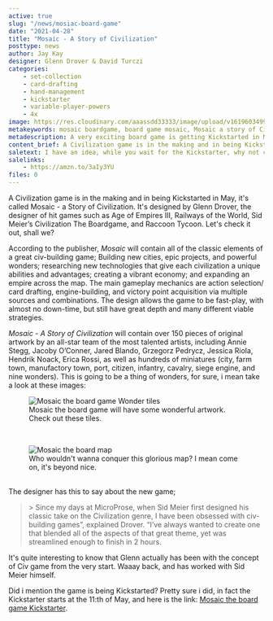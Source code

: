 ```yaml
---
active: true
slug: "/news/mosiac-board-game"
date: "2021-04-28"
title: "Mosaic - A Story of Civilization"
posttype: news
author: Jay Kay
designer: Glenn Drover & David Turczi
categories: 
    - set-collection
    - card-drafting
    - hand-management
    - kickstarter
    - variable-player-powers
    - 4x
image: https://res.cloudinary.com/aaassdd33333/image/upload/v1619603499/mosaic.jpg
metakeywords: mosaic boardgame, board game mosaic, Mosaic a story of Civilization, Glenn Drover mosaic, mosaic Kickstarter, civilization mosaic
metadescription: A very exciting board game is getting Kickstarted in May; Mosaic - A Story of Civilization.
content_brief: A Civilization game is in the making and in being Kickstarted in May, it's called Mosaic - a Story of Civilization. It's designed by Glenn Drover, the designer of hit games such as Age of Empires III, Railways of the World, Sid Meier’s Civilization The Boardgame, and Raccoon Tycoon. Let's check it out, shall we?
saletext: I have an idea, while you wait for the Kickstarter, why not check out Glenns excellent Railways of the World?
salelinks: 
    - https://amzn.to/3aIy3YU
files: 0
---
```

 A Civilization game is in the making and in being Kickstarted in May, it's called Mosaic - a Story of Civilization. It's designed by Glenn Drover, the designer of hit games such as Age of Empires III, Railways of the World, Sid Meier’s Civilization The Boardgame, and Raccoon Tycoon. Let's check it out, shall we?

According to the publisher, *Mosaic* will contain all of the classic elements of a great civ-building game; 
Building new cities, epic projects, and powerful wonders; researching new technologies that give each civilization a unique abilities and advantages; creating a vibrant economy; and expanding an empire across the map. The main gameplay mechanics are action selection/ card drafting, engine-building, and victory point acquisition via multiple sources and combinations. The design allows the game to be fast-play, with almost no down-time, but still have great depth and many different viable strategies.

 *Mosaic - A Story of Civilization* will contain over 150 pieces of original artwork by an all-star team of the most talented artists, including Annie Stegg, Jacoby O’Conner, Jared Blando, Grzegorz Pedrycz, Jessica Riola, Hendrik Noack, Erica Rossi, as well as hundreds of miniatures (city, farm town, manufactory town, port, citizen, infantry, cavalry, siege engine, and nine wonders). This is going to be a thing of wonders, for sure, i mean take a look at these images:
<figure class="figure">
    <img class="image fit" alt="Mosaic the board game Wonder tiles" src="https://res.cloudinary.com/aaassdd33333/image/upload/v1619604207/wonder-tiles.jpg" ></img>
    <figcaption class="figcaption">Mosaic the board game will have some wonderful artwork. Check out these tiles.</figcaption>
</figure><br>

<figure class="figure">
    <img class="image fit" alt="Mosaic the board map" src="https://res.cloudinary.com/aaassdd33333/image/upload/v1619604209/mosaic-map.jpg" ></img>
    <figcaption class="figcaption">Who wouldn't wanna conquer this glorious map? I mean come on, it's beyond nice.</figcaption>
</figure><br>
 The designer has this to say about the new game;
 <blockquote>> Since my days at MicroProse, when Sid Meier first designed his classic take on the Civilization genre, I have been obsessed with civ-building games”, explained Drover. “I’ve always wanted to create one that blended all of the aspects of that great theme, yet was streamlined enough to finish in 2 hours.</blockquote>
 It's quite interesting to know that Glenn actually has been with the concept of Civ game from the very start. Waaay back, and has worked with Sid Meier himself.


Did i mention the game is being Kickstarted? Pretty sure i did, in fact the Kickstarter starts at the 11:th of May, and here is the link: [Mosaic the board game Kickstarter](https://www.kickstarter.com/projects/954412004/mosaic-a-story-of-civilization).